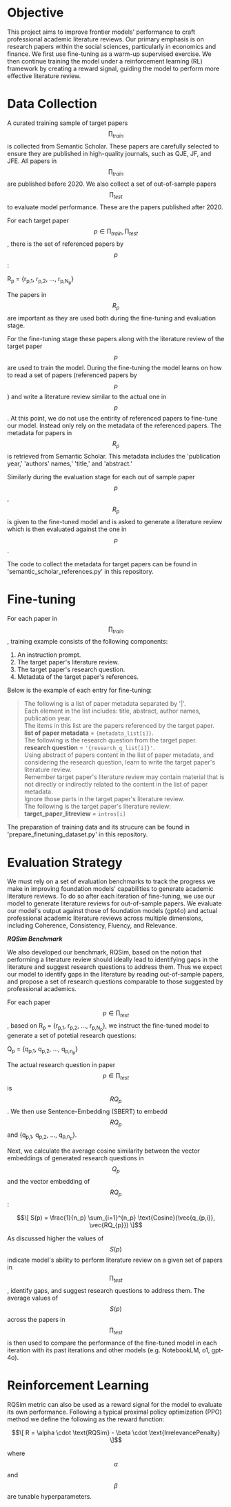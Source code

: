 # Objective

This project aims to improve frontier models' performance to craft professional academic literature reviews. Our primary emphasis is on research papers within the social sciences, particularly in economics and finance.
We first use fine-tuning as a warm-up supervised exercise. We then continue training the model under a reinforcement learning (RL) framework by creating a reward signal, guiding the model to perform more effective literature review.  

# Data Collection

A curated training sample of target papers $$\prod_{train}$$ is collected from Semantic Scholar. These papers are carefully selected to ensure they are published in high-quality journals, such as QJE, JF, and JFE. All papers in $$\prod_{train}$$ are published before 2020. We also collect a set of out-of-sample papers $$\prod_{test}$$ to evaluate model performance. These are the papers published after 2020. 

For each target paper $$p \in {\prod_{train}, \prod_{test}}$$, there is the set of referenced papers by $$p$$:

R<sub>p</sub> = {r<sub>p,1</sub>, r<sub>p,2</sub>, …, r<sub>p,N<sub>p</sub></sub>}

The papers in $$R_{p}$$ are important as they are used both during the fine-tuning and evaluation stage. 

For the fine-tuning stage these papers along with the literature review of the target paper $$p$$ are used to train the model. During the fine-tuning the model learns on how to read a set of papers (referenced papers by $$p$$) and write a literature review similar to the actual one in $$p$$. At this point, we do not use the entirity of referenced papers to fine-tune our model. Instead only rely on the metadata of the referenced papers. The metadata for papers in $$R_{p}$$ is retrieved from Semantic Scholar. This metadata includes the 'publication year,' 'authors' names,' 'title,' and 'abstract.' 

Similarly during the evaluation stage for each out of sample paper $$p$$, $$R_{p}$$ is given to the fine-tuned model and is asked to generate a literature review which is then evaluated against the one in $$p$$. 

The code to collect the metadata for target papers can be found in 'semantic_scholar_references.py' in this repository.

# Fine-tuning 

For each paper in $$\prod_{train}$$, training example consists of the following components:

1. An instruction prompt.
2. The target paper's literature review.
3. The target paper's research question.
4. Metadata of the target paper's references.

Below is the example of each entry for fine-tuning: 

> The following is a list of paper metadata separated by '|'.  
> Each element in the list includes: title, abstract, author names, publication year.  
> The items in this list are the papers referenced by the target paper.  
> **list of paper metadata** = `{metadata_list[i]}`.  
> The following is the research question from the target paper.  
> **research question** = `'{research_q_list[i]}'`.  
> Using abstract of papers content in the list of paper metadata, and considering the research question, learn to write the target paper's literature review.  
> Remember target paper's literature review may contain material that is not directly or indirectly related to the content in the list of paper metadata.  
> Ignore those parts in the target paper's literature review.  
> The following is the target paper's literature review:  
> **target_paper_litreview** = `intros[i]`

    


The preparation of training data and its strucure can be found in 'prepare_finetuning_dataset.py' in this repository.

# Evaluation Strategy

We must rely on a set of evaluation benchmarks to track the progress we make in improving foundation models' capabilities to generate academic literature reviews. 
To do so after each iteration of fine-tuning, we use our model to generate literature reviews for out-of-sample papers. We evaluate our model's output against those of foundation models (gpt4o) and actual professional academic literature reviews across multiple dimensions, including Coherence, Consistency, Fluency, and Relevance. 

***RQSim Benchmark***

We also developed our benchmark, RQSim, based on the notion that performing a literature review should ideally lead to identifying gaps in the literature and suggest research questions to address them. Thus we expect our model to identify gaps in the literature by reading out-of-sample papers, and propose a set of research questions comparable to those suggested by professional academics. 

For each paper $$p \in \prod_{test}$$, based on R<sub>p</sub> = {r<sub>p,1</sub>, r<sub>p,2</sub>, …, r<sub>p,N<sub>p</sub></sub>}, we instruct the fine-tuned model to generate a set of potetial research questions:

Q<sub>p</sub> = {q<sub>p,1</sub>, q<sub>p,2</sub>, …, q<sub>p,n<sub>p</sub></sub>}  

The actual research question in paper $$p \in \prod_{test}$$ is $$RQ_{p}$$. We then use Sentence-Embedding (SBERT) to embedd $$RQ_{p}$$ and {q<sub>p,1</sub>, q<sub>p,2</sub>, …, q<sub>p,n<sub>p</sub></sub>}.

Next, we calculate the average cosine similarity between the vector embeddings of generated research questions in $$Q_{p}$$ and the vector embedding of $$RQ_{p}$$:

$$\[
S(p) = \frac{1}{n_p} \sum_{i=1}^{n_p} \text{Cosine}(\vec{q_{p,i}}, \vec{RQ_{p}})
\]$$

As discussed higher the values of $$S(p)$$ indicate model's ability to perform literature review on a given set of papers in $$\prod_{test}$$, identify gaps, and suggest research questions to address them. The average values of $$S(p)$$ across the papers in $$\prod_{test}$$ is then used to compare the performance of the fine-tuned model in each iteration with its past iterations and other models (e.g. NotebookLM, o1, gpt-4o). 


# Reinforcement Learning 
RQSim metric can also be used as a reward signal for the model to evaluate its own performance. Following a typical proximal policy optimization (PPO) method we define the following as the reward function:

$$\[
R = \alpha \cdot \text{RQSim} - \beta \cdot \text{IrrelevancePenalty}
\]$$

where $$\alpha$$ and $$\beta$$ are tunable hyperparameters. 


